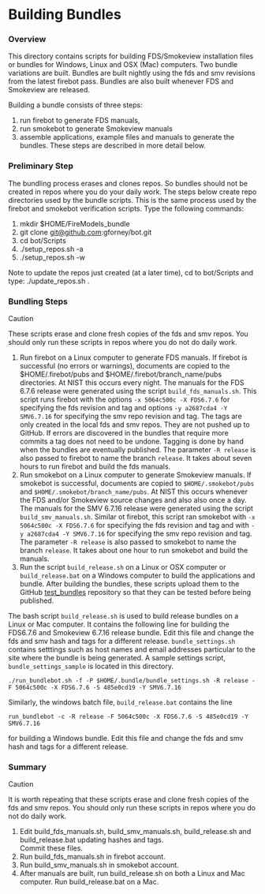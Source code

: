 
#  Building Bundles

### Overview

This directory contains scripts for building FDS/Smokeview installation files or bundles for Windows, Linux and OSX (Mac) computers. Two bundle variations are built.  Bundles are built nightly using the fds and smv revisions from the latest firebot pass. Bundles are also built whenever FDS and Smokeview are released.

Building a bundle consists of three steps: 
  1. run firebot to generate FDS manuals, 
  2. run smokebot to generate Smokeview manuals 
  3. assemble applications, example files and manuals to generate the bundles.
These steps are described in more detail below.

### Preliminary Step

The bundling process erases and clones repos.  So bundles should not be created in repos where you do your daily work.  The steps below create repo directories used by the bundle scripts.  This is the same process used by the firebot and smokebot verification scripts. Type the following commands:

1.  mkdir $HOME/FireModels_bundle
2.  git clone git@github.com:gforney/bot.git
3.  cd bot/Scripts
4.  ./setup_repos.sh -a
5.  ./setup_repos.sh -w

Note to update the repos just created (at a later time), cd to bot/Scripts and type: ./update_repos.sh .

### Bundling Steps

> [!CAUTION]
> These scripts erase and clone fresh copies of the fds and smv repos. You should only run these scripts in repos where you do not do daily work.

1. Run firebot on a Linux computer to generate FDS manuals.  If firebot is successful (no errors or warnings), documents are copied to the $HOME/.firebot/pubs and $HOME/.firebot/branch_name/pubs directories. At NIST this occurs every night. The manuals for the FDS 6.7.6 release were generated using the script `build_fds_manuals.sh`. This script runs firebot with the options `-x 5064c500c -X FDS6.7.6` for specifying the fds revision and tag  and options `-y a2687cda4 -Y SMV6.7.16`  for specifying the smv repo revision and tag. The tags are only created in the local fds and smv repos.  They are not pushed up to GitHub. If errors are discovered in the bundles that require more commits a tag does not need to be undone. Tagging is done by hand when the bundles are eventually published. The  parameter `-R release` is also passed to firebot to name the branch `release`. It takes about seven hours to run firebot and build the fds manuals.
2. Run smokebot on a Linux computer to generate Smokeview manuals. If smokebot is successful, documents are copied to `$HOME/.smokebot/pubs` and `$HOME/.smokebot/branch_name/pubs`.  At NIST this occurs whenever the FDS and/or Smokeview source changes and also also once a day. The manuals for the SMV 6.7.16 release were generated using the script `build_smv_manuals.sh`. Similar ot firebot, this script ran smokebot with  `-x 5064c500c -X FDS6.7.6` for specifying the fds revision and tag and with `-y a2687cda4 -Y SMV6.7.16`  for specifying the smv repo revision and tag. The  parameter `-R release` is also passed to smokebot to name the branch `release`. It takes about one hour to run smokebot and build the manuals.
3. Run the script `build_release.sh` on a Linux or OSX computer or `build_release.bat` on a Windows computer to build the applications and bundle.  After building the bundles, these scripts upload them to the GitHub [test_bundles](https://github.com/firemodels/test_bundles) repository so that they can be tested before being published.

The bash script `build_release.sh` is used to build release bundles on a Linux or Mac computer. It contains the following line for building the FDS6.7.6 and Smokeview 6.7.16 release bundle. Edit this file and change the fds and smv hash and tags for a different release. `bundle_settings.sh` contains setttings such as host names and email addresses particular to the site where the bundle is being generated.  A sample settings script, `bundle_settings_sample` is located in this directory.

```./run_bundlebot.sh -f -P $HOME/.bundle/bundle_settings.sh -R release -F 5064c500c -X FDS6.7.6 -S 485e0cd19 -Y SMV6.7.16 ```

Similarly, the windows batch file, `build_release.bat` contains the line

```run_bundlebot -c -R release -F 5064c500c -X FDS6.7.6 -S 485e0cd19 -Y SMV6.7.16```

for building a Windows bundle.  Edit this file and change the fds and smv hash and tags for a different release.

### Summary

> [!CAUTION]
> It is worth repeating that these scripts erase and clone fresh copies of the fds and smv repos.  You should only run these scripts in repos where you do not do daily work.

1. Edit build_fds_manuals.sh, build_smv_manuals.sh, build_release.sh and build_release.bat updating hashes and tags.  
Commit these files.
3. Run build_fds_manuals.sh in firebot account.
4. Run build_smv_manuals.sh in smokebot account.
5. After manuals are built, run build_release.sh on both a Linux and Mac computer.  Run build_release.bat on a Mac.
 




